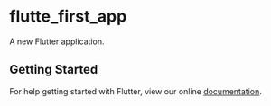 # flutte_first_app

A new Flutter application.

## Getting Started

For help getting started with Flutter, view our online
[documentation](https://flutter.io/).
